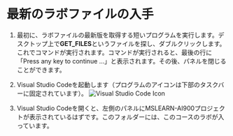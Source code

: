 # 最新のラボファイルの入手

1. 最初に、ラボファイルの最新版を取得する短いプログラムを実行します。デスクトップ上で**GET_FILES**というファイルを探し、ダブルクリックします。これでコマンドが実行されます。コマンドが実行されると、最後の行に「Press any key to continue ...」と表示されます。その後、パネルを閉じることができます。

2. Visual Studio Codeを起動します（プログラムのアイコンは下部のタスクバーに固定されています）。
  ![Visual Studio Code Icon](./images/vscode.jpg)

3. Visual Studio Codeを開くと、左側のパネルにMSLEARN-AI900プロジェクトが表示されているはずです。このフォルダーには、このコースのラボが入っています。
